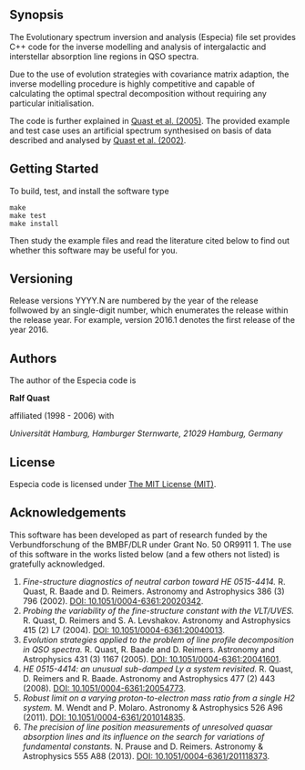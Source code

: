 ## Synopsis

The Evolutionary spectrum inversion and analysis (Especia) file set provides
C++ code for the inverse modelling and analysis of intergalactic and interstellar
absorption line regions in QSO spectra.

Due to the use of evolution strategies with covariance matrix adaption, the inverse
modelling procedure is highly competitive and capable of calculating the optimal
spectral decomposition without requiring any particular initialisation.

The code is further explained in
[Quast et al. (2005)](http://dx.doi.org/10.1051/0004-6361:20041601).
The provided example and test case uses an artificial spectrum synthesised on basis
of data described and analysed by
[Quast et al. (2002)](http://dx.doi.org/10.1051/0004-6361:20020342).

## Getting Started

To build, test, and install the software type

    make
    make test
    make install

Then study the example files and read the literature cited below to find out whether
this software may be useful for you.

## Versioning

Release versions YYYY.N are numbered by the year of the release follwowed by an
single-digit number, which enumerates the release within the release year. For
example, version 2016.1 denotes the first release of the year 2016.

## Authors

The author of the Especia code is 

**Ralf Quast**

affiliated (1998 - 2006) with

*Universität Hamburg, Hamburger Sternwarte, 21029 Hamburg, Germany*

## License

Especia code is licensed under [The MIT License (MIT)](http://opensource.org/licenses/MIT).

## Acknowledgements

This software has been developed as part of research funded by the Verbundforschung of the BMBF/DLR
under Grant No. 50 OR9911 1. The use of this software in the works listed below (and a few others
not listed) is gratefully acknowledged.

1. *Fine-structure diagnostics of neutral carbon toward HE 0515-4414.*
   R. Quast, R. Baade and D. Reimers.
   Astronomy and Astrophysics 386 (3) 796 (2002).
   [DOI: 10.1051/0004-6361:20020342](http://dx.doi.org/10.1051/0004-6361:20020342).
2. *Probing the variability of the fine-structure constant with the VLT/UVES.*
   R. Quast, D. Reimers and S. A. Levshakov.
   Astronomy and Astrophysics 415 (2) L7 (2004).
   [DOI: 10.1051/0004-6361:20040013](http://dx.doi.org/10.1051/0004-6361:20040013).
3. *Evolution strategies applied to the problem of line profile decomposition in QSO spectra.*
   R. Quast, R. Baade and D. Reimers.
   Astronomy and Astrophysics 431 (3) 1167 (2005).
   [DOI: 10.1051/0004-6361:20041601](http://dx.doi.org/10.1051/0004-6361:20041601).
4. *HE 0515-4414: an unusual sub-damped Ly α system revisited.*
   R. Quast, D. Reimers and R. Baade.
   Astronomy and Astrophysics 477 (2) 443 (2008).
   [DOI: 10.1051/0004-6361:20054773](http://dx.doi.org/10.1051/0004-6361:20054773).
5. *Robust limit on a varying proton-to-electron mass ratio from a single H2 system.*
   M. Wendt and P. Molaro.
   Astronomy & Astrophysics 526 A96 (2011).
   [DOI: 10.1051/0004-6361/201014835](http://dx.doi.org/10.1051/0004-6361/201014835).
6. *The precision of line position measurements of unresolved quasar absorption lines and its influence on the search for variations of fundamental constants.*
   N. Prause and D. Reimers.
   Astronomy & Astrophysics 555 A88 (2013).
   [DOI: 10.1051/0004-6361/201118373](http://dx.doi.org/10.1051/0004-6361/201118373).
